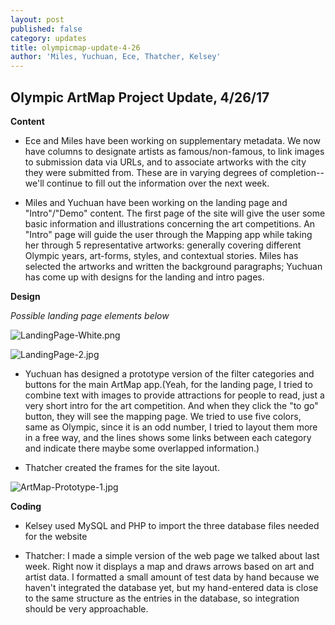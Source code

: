 ```yaml
---
layout: post
published: false
category: updates
title: olympicmap-update-4-26
author: 'Miles, Yuchuan, Ece, Thatcher, Kelsey'
---
```

## Olympic ArtMap Project Update, 4/26/17

**Content**

- Ece and Miles have been working on supplementary metadata. We now have columns to designate artists as famous/non-famous, to link images to submission data via URLs, and to associate artworks with the city they were submitted from. These are in varying degrees of completion--we'll continue to fill out the information over the next week.

- Miles and Yuchuan have been working on the landing page and "Intro"/"Demo" content. The first page of the site will give the user some basic information and illustrations concerning the art competitions. An "Intro" page will guide the user through the Mapping app while taking her through 5 representative artworks: generally covering different Olympic years, art-forms, styles, and contextual stories. Miles has selected the artworks and written the background paragraphs; Yuchuan has come up with designs for the landing and intro pages.

**Design**

_Possible landing page elements below_

![LandingPage-White.png]({{site.baseurl}}/assets/LandingPage-White.png)

![LandingPage-2.jpg]({{site.baseurl}}/assets/LandingPage-2.jpg)

- Yuchuan has designed a prototype version of the filter categories and buttons for the main ArtMap app.(Yeah, for the landing page, I tried to combine text with images to provide attractions for people to read, just a very short intro for the art competition. And when they click the "to go" button, they will see the mapping page. We tried to use five colors, same as Olympic, since it is an odd number, I tried to layout them more in a free way, and the lines shows some links between each category and indicate there maybe some overlapped information.)

- Thatcher created the frames for the site layout.

![ArtMap-Prototype-1.jpg]({{site.baseurl}}/assets/ArtMap-Prototype-1.jpg)

**Coding**

- Kelsey used MySQL and PHP to import the three database files needed for the website

- Thatcher: I made a simple version of the web page we talked about last week. Right now it displays a map and draws arrows based on art and artist data. I formatted a small amount of test data by hand because we haven't integrated the database yet, but my hand-entered data is close to the same structure as the entries in the database, so integration should be very approachable.
